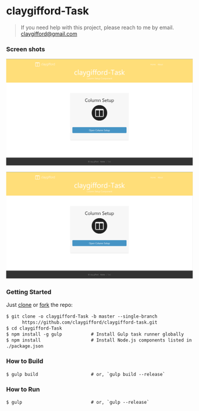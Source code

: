 # claygifford-Task

> If you need help with this project, please reach to me by email.
> claygifford@gmail.com

### Screen shots

![ScreenShot](Screenshot1.png)

![ScreenShot](Screenshot1.png)

### Getting Started

Just [clone](github-windows://openRepo/https://github.com/claygifford/claygifford-task) or
[fork](https://github.com/claygifford/claygifford-task/fork) the repo:

```shell
$ git clone -o claygifford-Task -b master --single-branch 
      https://github.com/claygifford/claygifford-task.git
$ cd claygifford-Task
$ npm install -g gulp           # Install Gulp task runner globally
$ npm install                   # Install Node.js components listed in ./package.json
```

### How to Build

```shell
$ gulp build                    # or, `gulp build --release`
```

### How to Run

```shell
$ gulp                          # or, `gulp --release`
```

